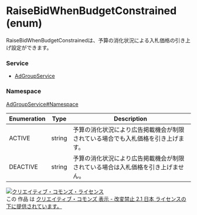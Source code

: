 # RaiseBidWhenBudgetConstrained (enum)
RaiseBidWhenBudgetConstrainedは、予算の消化状況による入札価格の引き上げ設定ができます。

### Service
+ [AdGroupService](../../services/AdGroupService.md)

### Namespace
[AdGroupService#Namespace](../../services/AdGroupService.md#namespace)

| Enumeration | Type | Description |
|---|---|---|
| ACTIVE| string| 予算の消化状況により広告掲載機会が制限されている場合でも入札価格を引き上げます。 |
| DEACTIVE| string| 予算の消化状況により広告掲載機会が制限されている場合は入札価格を引き上げません。 |

<a rel="license" href="http://creativecommons.org/licenses/by-nd/2.1/jp/"><img alt="クリエイティブ・コモンズ・ライセンス" style="border-width:0" src="https://i.creativecommons.org/l/by-nd/2.1/jp/88x31.png" /></a><br />この 作品 は <a rel="license" href="http://creativecommons.org/licenses/by-nd/2.1/jp/">クリエイティブ・コモンズ 表示 - 改変禁止 2.1 日本 ライセンスの下に提供されています。</a>
